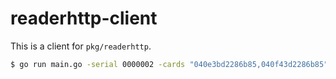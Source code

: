 # readerhttp-client

This is a client for `pkg/readerhttp`.

```bash
$ go run main.go -serial 0000002 -cards "040e3bd2286b85,040f43d2286b85" -host "http://localhost:8081"
```